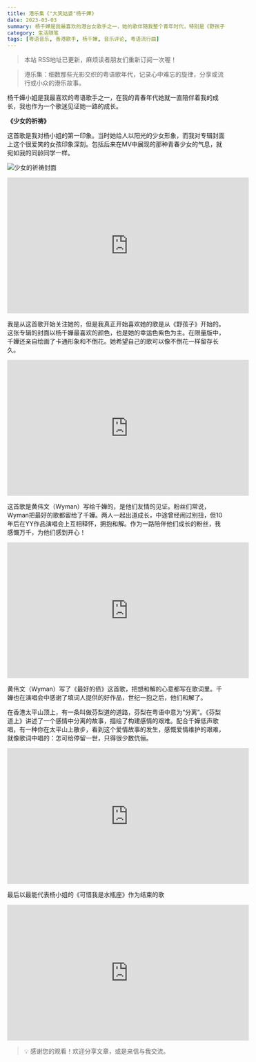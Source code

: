 ```yaml
---
title: 港乐集《"大笑姑婆"杨千嬅》
date: 2023-03-03
summary: 杨千嬅是我最喜欢的港台女歌手之一，她的歌伴随我整个青年时代，特别是《野孩子》这张专辑，也见证了她与黄伟文的友情分分合合。
category: 生活随笔
tags: [粤语音乐, 香港歌手, 杨千嬅, 音乐评论, 粤语流行曲]
---
```


> 本站 RSS地址已更新，麻烦读者朋友们重新订阅一次喔！

> 港乐集：细数那些光影交织的粤语歌年代，记录心中难忘的旋律，分享或流行或小众的港乐故事。

杨千嬅小姐是我最喜欢的粤语歌手之一，在我的青春年代她就一直陪伴着我的成长，我也作为一个歌迷见证她一路的成长。

**《少女的祈祷》**

这首歌是我对杨小姐的第一印象。当时她给人以阳光的少女形象，而我对专辑封面上这个很爱笑的女孩印象深刻。包括后来在MV中展现的那种青春少女的气息，就宛如我的同龄同学一样。

![少女的祈祷封面](https://blog-1259751088.cos.ap-shanghai.myqcloud.com/202302281259170.png)

<iframe width="560" height="315" src="https://www.youtube.com/embed/CvKvXNiXQZc?si=uS6vo5_3vyTqqXQw" title="YouTube video player" frameborder="0" allow="accelerometer; autoplay; clipboard-write; encrypted-media; gyroscope; picture-in-picture; web-share" referrerpolicy="strict-origin-when-cross-origin" allowfullscreen></iframe>

我是从这首歌开始关注她的，但是我真正开始喜欢她的歌是从《野孩子》开始的。这张专辑的封面以杨千嬅最喜欢的颜色，也是她的幸运色紫色为主。在限量版中，千嬅还亲自绘画了卡通形象和不倒花。她希望自己的歌可以像不倒花一样留存长久。

<iframe width="560" height="315" src="https://www.youtube.com/embed/9jlW7zoO_eM?si=Bc3f7uItN9IqRvaR" title="YouTube video player" frameborder="0" allow="accelerometer; autoplay; clipboard-write; encrypted-media; gyroscope; picture-in-picture; web-share" referrerpolicy="strict-origin-when-cross-origin" allowfullscreen></iframe>

这首歌是黄伟文（Wyman）写给千嬅的，是他们友情的见证。粉丝们常说，Wyman把最好的歌都留给了千嬅。两人一起出道成长，中途曾经闹过别扭，但10年后在YY作品演唱会上互相释怀，拥抱和解。作为一路陪伴他们成长的粉丝，我感慨万千，为他们感到开心！

<iframe width="560" height="315" src="https://www.youtube.com/embed/FM9XwgK_kKQ?si=xy7FAFGH_IGj5ZWR" title="YouTube video player" frameborder="0" allow="accelerometer; autoplay; clipboard-write; encrypted-media; gyroscope; picture-in-picture; web-share" referrerpolicy="strict-origin-when-cross-origin" allowfullscreen></iframe>

黄伟文（Wyman）写了《最好的债》这首歌，把想和解的心意都写在歌词里。千嬅也在演唱会中感谢了填词人提供的好作品，世纪一抱之后，他们和解了。

在香港太平山顶上，有一条叫做芬梨道的道路，芬梨在粤语中意为“分离”。《芬梨道上》讲述了一个感情中分离的故事，描绘了构建感情的艰难。配合千嬅低声歌唱，有一种你在太平山上散步，看到这个爱情故事的发生，感慨爱情维护的艰难，就像歌词中唱的：怎可给停留一世，只得很少数伉俪。

<iframe width="560" height="315" src="https://www.youtube.com/embed/5zrTA_nFrYE?si=J7d2y_5aId6c1_2X" title="YouTube video player" frameborder="0" allow="accelerometer; autoplay; clipboard-write; encrypted-media; gyroscope; picture-in-picture; web-share" referrerpolicy="strict-origin-when-cross-origin" allowfullscreen></iframe>

最后以最能代表杨小姐的《可惜我是水瓶座》作为结束的歌

<iframe width="560" height="315" src="https://www.youtube.com/embed/Y8b-cOBVeSI?si=XAUqbXswH7Wj8rJB" title="YouTube video player" frameborder="0" allow="accelerometer; autoplay; clipboard-write; encrypted-media; gyroscope; picture-in-picture; web-share" referrerpolicy="strict-origin-when-cross-origin" allowfullscreen></iframe>


> 💡 感谢您的观看！欢迎分享文章，或是来信与我交流。